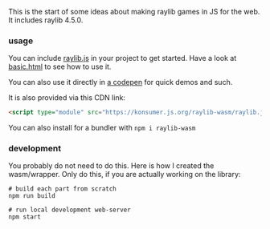 This is the start of some ideas about making raylib games in JS for the web. It includes raylib 4.5.0.

### usage

You can include [raylib.js](https://konsumer.js.org/raylib-wasm/raylib.js) in your project to get started. Have a look at [basic.html](public/basic.html) to see how to use it.

You can also use it directly in [a codepen](https://codepen.io/konsumer/pen/NWEdxZq?editors=1000) for quick demos and such.

It is also provided via this CDN link:

```html
<script type="module" src="https://konsumer.js.org/raylib-wasm/raylib.js"></script>
```

You can also install for a bundler with `npm i raylib-wasm`

### development

You probably do not need to do this. Here is how I created the wasm/wrapper. Only do this, if you are actually working on the library:

```
# build each part from scratch
npm run build

# run local development web-server
npm start
```

